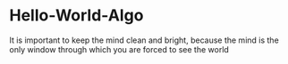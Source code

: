 # Hello-World-Algo
It is important to keep the mind clean and bright, because the mind is the only window through which you are forced to see the world

